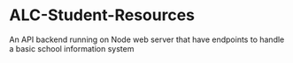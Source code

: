 # ALC-Student-Resources
An  API backend running on Node web server that have endpoints to handle a basic school information system
